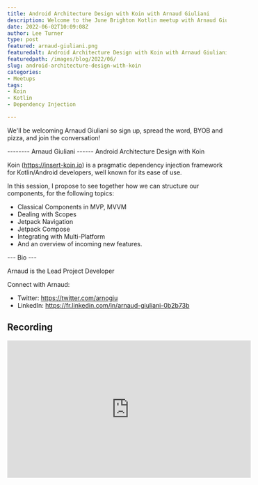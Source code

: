 ```yaml
---
title: Android Architecture Design with Koin with Arnaud Giuliani
description: Welcome to the June Brighton Kotlin meetup with Arnaud Giuliani
date: 2022-06-02T10:09:08Z
author: Lee Turner
type: post
featured: arnaud-giuliani.png
featuredalt: Android Architecture Design with Koin with Arnaud Giuliani
featuredpath: /images/blog/2022/06/
slug: android-architecture-design-with-koin
categories:
- Meetups
tags:
- Koin
- Kotlin
- Dependency Injection

---
```


We'll be welcoming Arnaud Giuliani so sign up, spread the word, BYOB and pizza, and join the conversation!

-------- Arnaud Giuliani ------ Android Architecture Design with Koin

Koin (https://insert-koin.io) is a pragmatic dependency injection framework for Kotlin/Android developers, well known for its ease of use.

In this session, I propose to see together how we can structure our components, for the following topics:

* Classical Components in MVP, MVVM
* Dealing with Scopes
* Jetpack Navigation
* Jetpack Compose
* Integrating with Multi-Platform
* And an overview of incoming new features.

--- Bio ---

Arnaud is the Lead Project Developer

Connect with Arnaud:

* Twitter: https://twitter.com/arnogiu
* LinkedIn: https://fr.linkedin.com/in/arnaud-giuliani-0b2b73b

## Recording

<iframe width="560" height="315" src="https://www.youtube.com/embed/-WnvSUft9DQ" title="YouTube video player" frameborder="0" allow="accelerometer; autoplay; clipboard-write; encrypted-media; gyroscope; picture-in-picture; web-share" allowfullscreen></iframe>